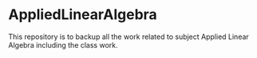 # AppliedLinearAlgebra
This repository is to backup all the work related to subject Applied Linear Algebra including the class work.
